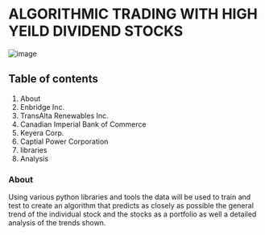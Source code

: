 #                                             ALGORITHMIC TRADING WITH HIGH YEILD DIVIDEND STOCKS

![image](https://user-images.githubusercontent.com/83382006/143919677-c5e4a9b3-2e0d-42a6-ae5a-ff8706f4d81d.png)


## Table of contents
  1. About
  2. Enbridge Inc. 
  3. TransAlta Renewables Inc.
  4. Canadian Imperial Bank of Commerce
  5. Keyera Corp.
  6. Captial Power Corporation 
  7. libraries 
  8. Analysis

### About
Using various python libraries and tools the data will be used to train and test to create an algorithm that predicts as closely as possible the general trend of the individual stock and the stocks as a portfolio as well a detailed analysis of the trends shown. 
